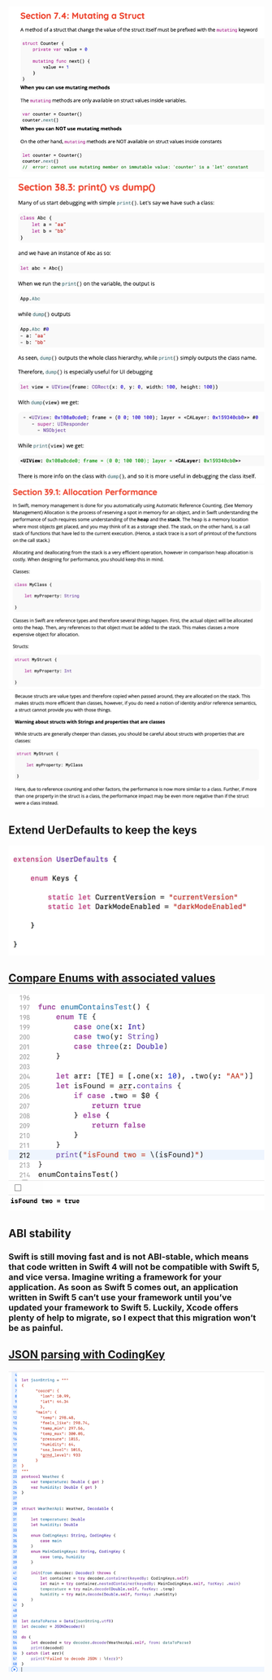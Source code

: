 <img src="../staticresources/mutatingstruct.png" alt="mutating struct" />
<img src="../staticresources/print_vs_dump.png" alt="print_vs_dump" />
<img src="../staticresources/allocation_performance.png" alt="print_vs_dump" />
<img src="../staticresources/allocation_performance2.png" alt="print_vs_dump" />

## Extend UerDefaults to keep the keys
<img src="../staticresources/ExtensionUserDefault.png" alt="ExtensionUserDefault" />

## [Compare Enums with associated values](https://stackoverflow.com/a/66062597/4245112)
<img src="../staticresources/enum_check.png" alt="enum_check" />

## ABI stability
### Swift is still moving fast and is not ABI-stable, which means that code written in Swift 4 will not be compatible with Swift 5, and vice versa. Imagine writing a framework for your application. As soon as Swift 5 comes out, an application written in Swift 5 can’t use your framework until you’ve updated your framework to Swift 5. Luckily, Xcode offers plenty of help to migrate, so I expect that this migration won’t be as painful.

## [JSON parsing with CodingKey](https://www.hackingwithswift.com/articles/119/codable-cheat-sheet)
<img src="../staticresources/JsonParsing.png" alt="JsonParsing" />
